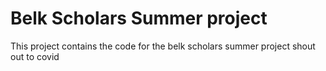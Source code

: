 # Belk Scholars Summer project

This project contains the code for the belk scholars summer project
shout out to covid
